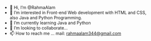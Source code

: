 - 👋 Hi, I’m @RahmaAlam
- 👀 I’m interested in Front-end Web development with HTML and CSS, also Java and Python Programming.
- 🌱 I’m currently learning Java and Python
- 💞️ I’m looking to collaborate...
- 📫 How to reach me ... mail: rahmaalam344@gmail.com

<!---
RahmaAlam/RahmaAlam is a ✨ special ✨ repository because its `README.md` (this file) appears on your GitHub profile.
You can click the Preview link to take a look at your changes.
--->
